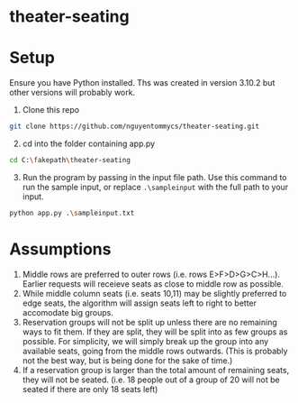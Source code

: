 # theater-seating

# Setup
Ensure you have Python installed. Ths was created in version 3.10.2 but other versions will probably work.
1. Clone this repo 
```sh
git clone https://github.com/nguyentommycs/theater-seating.git
``` 
2. cd into the folder containing app.py
```sh
cd C:\fakepath\theater-seating
``` 
3. Run the program by passing in the input file path. Use this command to run the sample input, or replace ```.\sampleinput``` with the full path to your input.
```sh
python app.py .\sampleinput.txt
```
# Assumptions
1. Middle rows are preferred to outer rows (i.e. rows E>F>D>G>C>H...). Earlier requests will receieve seats as close to middle row as possible.
2. While middle column seats (i.e. seats 10,11) may be slightly preferred to edge seats, the algorithm will assign seats left to right to better accomodate big groups.
3. Reservation groups will not be split up unless there are no remaining ways to fit them. If they are split, they will be split into as few groups as possible. For simplicity, we will simply break up the group into any available seats, going from the middle rows outwards. (This is probably not the best way, but is being done for the sake of time.)
4. If a reservation group is larger than the total amount of remaining seats, they will not be seated. (i.e. 18 people out of a group of 20 will not be seated if there are only 18 seats left)